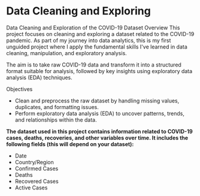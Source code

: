 # Data Cleaning and Exploring

Data Cleaning and Exploration of the COVID-19 Dataset
Overview
This project focuses on cleaning and exploring a dataset related to the COVID-19 pandemic. As part of my journey into data analytics, this is my first unguided project where I apply the fundamental skills I've learned in data cleaning, manipulation, and exploratory analysis.

The aim is to take raw COVID-19 data and transform it into a structured format suitable for analysis, followed by key insights using exploratory data analysis (EDA) techniques.

Objectives
- Clean and preprocess the raw dataset by handling missing values, duplicates, and formatting issues.
- Perform exploratory data analysis (EDA) to uncover patterns, trends, and relationships within the data.

**The dataset used in this project contains information related to COVID-19 cases, deaths, recoveries, and other variables over time. It includes the following fields (this will depend on your dataset):**

- Date
- Country/Region
- Confirmed Cases
- Deaths
- Recovered Cases
- Active Cases
